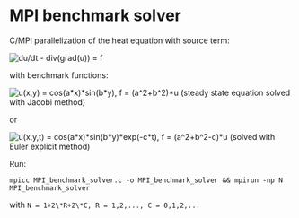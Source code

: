 # MPI benchmark solver

C/MPI parallelization of the heat equation with source term:

![du/dt - div(grad(u)) = f](http://www.sciweavers.org/upload/Tex2Img_1542331645/eqn.png)

with benchmark functions:

![u(x,y) = cos(a\*x)\*sin(b\*y), f = (a^2+b^2)*u](http://www.sciweavers.org/upload/Tex2Img_1542331701/eqn.png) (steady state equation solved with Jacobi method)

or

![u(x,y,t) = cos(a\*x)\*sin(b\*y)*exp(-c\*t), f = (a^2+b^2-c)*u](http://www.sciweavers.org/upload/Tex2Img_1542331759/eqn.png) (solved with Euler explicit method)

Run:

`mpicc MPI_benchmark_solver.c -o MPI_benchmark_solver && mpirun -np N MPI_benchmark_solver`

with `N = 1+2\*R+2\*C, R = 1,2,..., C = 0,1,2,...`
